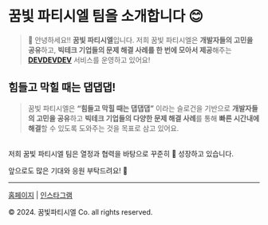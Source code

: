 # 꿈빛 파티시엘 팀을 소개합니다 😊

> 🙌 안녕하세요!! **꿈빛 파티시엘**입니다.
> 저희 꿈빛 파티시엘은 **개발자들의 고민을 공유**하고, **빅테크 기업들의 문제 해결 사례를 한 번에 모아서 제공**해주는 [**DEVDEVDEV**](https://www.devdevdev.co.kr/) 서비스를 운영하고 있어요!
> 

## 힘들고 막힐 때는 댑댑댑!

> 꿈빛 파티시엘은 **“힘들고 막힐 때는 댑댑댑”** 이라는 슬로건을 기반으로 **개발자들의 고민을 공유**하고 **빅테크 기업들의 다양한 문제 해결 사례**를 통해 **빠른 시간내에 해결**할 수 있도록 도와주는 것을 목표로 삼고 있어요.


</br>
저희 꿈빛 파티시엘 팀은 열정과 협력을 바탕으로 꾸준히 🌱 성장하고 있습니다. 

앞으로도 많은 기대와 응원 부탁드려요! 🙌

---

[홈페이지](https://www.devdevdev.co.kr/) | [인스타그램](https://www.instagram.com/devdevdev_official/)

© 2024. 꿈빛파티시엘 Co. all rights reserved.
